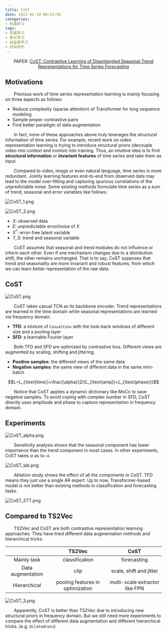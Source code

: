 ```yaml
---
title: CoST
date: 2022-02-19 00:23:50
categories:
- 机器学习
tags:
- 机器学习
- 表示学习
- 自监督学习
- 时间序列
---
```


<center>PAPER: <a href="https://openreview.net/forum?id=PilZY3omXV2">CoST: Contrastive Learning of Disentangled Seasonal-Trend Representations for Time Series Forecasting</a></center>

## Motivations
&emsp;&emsp;Previous work of time series representation learning is mainly focusing on three aspects as follows:
* Reduce complexity (sparse attention) of Transformer for long sequence modeling
* Sample proper contrastive pairs
* Find better paradigm of data augmentation

&emsp;&emsp;In fact, none of these approaches above truly leverages the structural information of time series. For example, recent work on video representation learning is trying to introduce structural priors (decouple video into context and motion) into training. Thus, an intuitive idea is to find **structural information** or **invariant features** of time series and take them as input.

&emsp;&emsp;Compared to video, image or even natural language, time series is more redundant. Jointly learning features end-to-end from observed data may lead to the model over-fitting and capturing spurious correlations of the unpredictable noise. Some existing methods formulate time series as a sum of trend, seasonal and error variables like follows:

![CoST_1.png](https://s2.loli.net/2022/02/18/gvq7HfowTS159Ez.png)

![CoST_2.png](https://s2.loli.net/2022/02/18/RGXwnQ71jx2NeJk.png)

* $X$: observed data
* $E$: unpredictable error/noise of $X$
* $X^*$: error-free latent variable
* $T,S$: trend and seasonal variable

&emsp;&emsp;CoST assumes that seasonal and trend modules do not influence or inform each other. Even if one mechanism changes due to a distribution shift, the other remains unchanged. That is to say, CoST supposes that trend and seasonality are more invariant and robust features, from which we can learn better representation of the raw data.

## CoST

![CoST.png](https://s2.loli.net/2022/02/18/1j2dpk89OD5iBME.png)

&emsp;&emsp;CoST takes casual TCN as its backbone encoder. Trend representations are learned in the time domain while seasonal representations are learned via frequency domain.
* **TFD**: a mixture of `CasualConv` with the look-back windows of different size and a pooling layer
* **SFD**: a learnable Fourier layer

&emsp;&emsp;Both TFD and SFD are optimized by contrastive loss. Different views are augmented by scaling, shifting and jittering. 
* **Positive samples**: the different views of the same data
* **Negative samples**: the same view of different data in the same mini-batch

$$L=L_{\text{time}}+\frac{\alpha}{2}(L_{\text{amp}}+L_{\text{phase}})$$

&emsp;&emsp;Notice that CoST applies a dynamic dictionary like MoCo to save negative samples. To avoid coping with complex number in SFD, CoST directly uses amplitude and phase to capture representation in frequency domain.

## Experiments

![CoST_alpha.png](https://s2.loli.net/2022/02/18/RaHip6vBK2VkNQl.png)

&emsp;&emsp;Sensitivity analysis shows that the seasonal component has lower importance than the trend component in most cases. In other experiments, CoST takes $\alpha$ as `5e-4`.

![CoST_lab.png](https://s2.loli.net/2022/02/18/La7mpCsfx49ihEc.png)

&emsp;&emsp;Ablation study shows the effect of all the components in CoST. TFD means they just use a single AR expert. Up to now, Transformer-based model is not better than existing methods in classification and forecasting tasks.

![CoST_ETT.png](https://s2.loli.net/2022/02/18/M6daDVuzA8jmXoW.png)

## Compared to TS2Vec
&emsp;&emsp;TS2Vec and CoST are both contrastive representation learning approaches. They have tried different data augmentation methods and hierarchical tricks:

||TS2Vec|CoST
|:-:|:-:|:-:
|Mainly task|classification|forecasting
|Data augmentation|clip|scale, shift and jitter
|Hierarchical|pooling features in optimization|multi-scale extractor like FPN

![CoST_3.png](https://s2.loli.net/2022/02/18/dhp7YlARFykegjn.png)

&emsp;&emsp;Apparently, CoST is better than TS2Vec due to introducing new structural priors in frequency domain. But we still need more experiments to compare the effect of different data augmentation and different hierarchical tricks. (e.g. `DilatedConv`)
